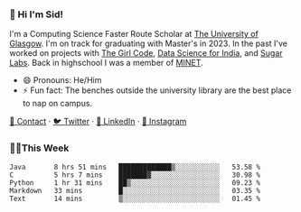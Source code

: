 ### 👋 Hi I'm Sid!
I'm a Computing Science Faster Route Scholar at [The University of Glasgow](https://gla.ac.uk). I'm on track for graduating with Master's in 2023. In the past I've worked on projects with [The Girl Code](https://thegirlcode.co/), [Data Science for India](), and [Sugar Labs](https://sugarlabs.org/). Back in highschool I was a member of [MINET](https://minet.co/). 

- 😄 Pronouns: He/Him
- ⚡ Fun fact: The benches outside the university library are the best place to nap on campus.

[📇 Contact](https://sid.gg/) · [🐦 Twitter](https://twitter.com/scholaronroad) · [👔 LinkedIn](https://linkedin.com/in/sidhant-bhavnani) · [📸 Instagram](https://www.instagram.com/bhavnani.pvt/) 

### 👨‍💻This Week
<!--START_SECTION:waka-->
```text
Java       8 hrs 51 mins   █████████████▒░░░░░░░░░░░   53.58 % 
C          5 hrs 7 mins    ███████▓░░░░░░░░░░░░░░░░░   30.98 % 
Python     1 hr 31 mins    ██▒░░░░░░░░░░░░░░░░░░░░░░   09.23 % 
Markdown   33 mins         █░░░░░░░░░░░░░░░░░░░░░░░░   03.35 % 
Text       14 mins         ▒░░░░░░░░░░░░░░░░░░░░░░░░   01.45 % 
```
<!--END_SECTION:waka-->
